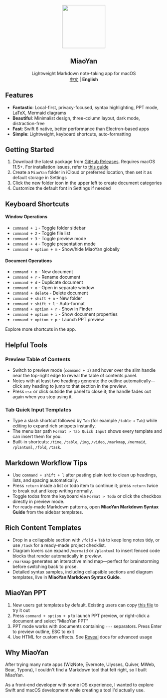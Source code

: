 <p align="center">
    <div align="center"><img src=https://gw.alipayobjects.com/zos/k/t0/43.png width=138  /></div>
    <h2 align="center">MiaoYan</h2>
    <div align="center">Lightweight Markdown note-taking app for macOS</div>
    <div align="center"><a href="https://github.com/tw93/MiaoYan/blob/master/README_CN.md">中文</a> | <strong>English</strong></div>
</p>

## Features

- **Fantastic**: Local-first, privacy-focused, syntax highlighting, PPT mode, LaTeX, Mermaid diagrams
- **Beautiful**: Minimalist design, three-column layout, dark mode, distraction-free
- **Fast**: Swift 6 native, better performance than Electron-based apps
- **Simple**: Lightweight, keyboard shortcuts, auto-formatting

## Getting Started

1. Download the latest package from <a href="https://github.com/tw93/MiaoYan/releases" target="_blank">GitHub Releases</a>. Requires macOS 11.5+. For installation issues, refer to [this guide](https://zhuanlan.zhihu.com/p/135948430)
2. Create a `MiaoYan` folder in iCloud or preferred location, then set it as default storage in Settings
3. Click the new folder icon in the upper left to create document categories
4. Customize the default font in Settings if needed

## Keyboard Shortcuts

#### Window Operations

- `command + 1` - Toggle folder sidebar
- `command + 2` - Toggle file list
- `command + 3` - Toggle preview mode
- `command + 4` - Toggle presentation mode
- `command + option + m` - Show/hide MiaoYan globally

#### Document Operations

- `command + n` - New document
- `command + r` - Rename document
- `command + d` - Duplicate document
- `command + o` - Open in separate window
- `command + delete` - Delete document
- `command + shift + n` - New folder
- `command + shift + l` - Auto-format
- `command + option + r` - Show in Finder
- `command + option + i` - Show document properties
- `command + option + p` - Launch PPT preview

Explore more shortcuts in the app.

## Helpful Tools

### Preview Table of Contents

- Switch to preview mode (`command + 3`) and hover over the slim handle near the top-right edge to reveal the table of contents panel.
- Notes with at least two headings generate the outline automatically—click any heading to jump to that section in the preview.
- Press `esc` or click outside the panel to close it; the handle fades out again when you stop using it.

### Tab Quick Input Templates

- Type a slash shortcut followed by `Tab` (for example `/table` + `Tab`) while editing to expand rich snippets instantly.
- The menu bar path `Format > Tab Quick Input` shows every template and can insert them for you.
- Built-in shortcuts: `/time`, `/table`, `/img`, `/video`, `/markmap`, `/mermaid`, `/plantuml`, `/fold`, `/task`.

## Markdown Workflow Tips

- Use `command + shift + l` after pasting plain text to clean up headings, lists, and spacing automatically.
- Press `return` inside a list or todo item to continue it; press `return` twice to break out and keep writing normally.
- Toggle todos from the keyboard via `Format > Todo` or click the checkbox directly in preview mode.
- For ready-made Markdown patterns, open **MiaoYan Markdown Syntax Guide** from the sidebar templates.

## Rich Content Templates

- Drop in a collapsible section with `/fold` + `Tab` to keep long notes tidy, or use `/task` for a ready-made project checklist.
- Diagram lovers can expand `/mermaid` or `/plantuml` to insert fenced code blocks that render automatically in preview.
- `/markmap` generates an interactive mind map—perfect for brainstorming before switching back to prose.
- Detailed syntax samples, including collapsible sections and diagram templates, live in **MiaoYan Markdown Syntax Guide**.

## MiaoYan PPT

1. New users get templates by default. Existing users can copy [this file](https://raw.githubusercontent.com/tw93/MiaoYan/master/Resources/Initial/%E5%A6%99%E8%A8%80%20PPT.md) to try it out
2. Press `command + option + p` to launch PPT preview, or right-click a document and select "MiaoYan PPT"
3. PPT mode works with documents containing `---` separators. Press Enter to preview outline, ESC to exit
4. Use HTML for custom effects. See [Reveal](https://revealjs.com/markdown/) docs for advanced usage

## Why MiaoYan

After trying many note apps (WizNote, Evernote, Ulysses, Quiver, MWeb, Bear, Typora), I couldn't find a Markdown tool that felt right, so I built MiaoYan.

As a front-end developer with some iOS experience, I wanted to explore Swift and macOS development while creating a tool I'd actually use.
